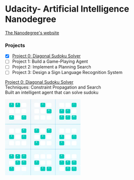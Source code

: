 # Udacity- Artificial Intelligence Nanodegree

<p> <a href="https://www.udacity.com/course/artificial-intelligence-nanodegree--nd889">
The Nanodegree's website</a> </p>

### Projects
- [x] [Project 0: Diagonal Sudoku Solver](https://github.com/Sally-Ng/AIND-Diagonal_Sudoku_Solver)
- [ ] Project 1: Build a Game-Playing Agent
- [ ] Project 2: Implement a Planning Search
- [ ] Project 3: Design a Sign Language Recognition System

[Project 0: Diagonal Sudoku Solver](https://github.com/Sally-Ng/AIND-Diagonal_Sudoku_Solver) </br>
Techniques: Constraint Propagation and Search </br>
Built an intelligent agent that can solve sudoku </br>
<p align="left">
  <img src="Sudoku_working.JPG" width="250"/>
</p>
